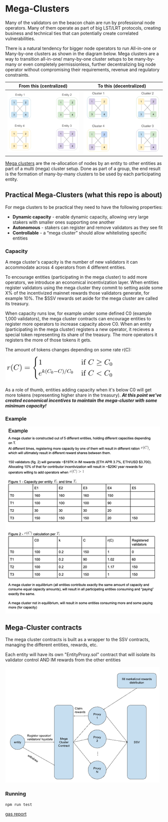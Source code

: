 # Mega-Clusters
Many of the validators on the beacon chain are run by professional node operators. Many of them operate as part of big LST/LRT protocols, creating business and technical ties that can potentially create correlated vulnerabilities.

There is a natural tendency for bigger node operators to run All-in-one or Many-by-one clusters as shown in the diagram below.
Mega clusters are a way to transition all-in-one/ many-by-one cluster setups to be many-by-many or even completely permissionless, further decentralizing big node operator without compromising their requirements, revenue and regulatory constraints.


From this (centralized)             |  To this (decentralized)
:-------------------------:|:-------------------------:
![](./docs/centralized.png)  |  ![](./docs/decentralized.png)


[Mega clusters](https://medium.com/@alonmuroch-65570/dvt-mega-clusters-21b2e73fe934) are the re-allocation of nodes by an entity to other entities as part of a multi (mega) cluster setup. Done as part of a group, the end result is the formation of many-by-many clusters to be used by each participating entity.

## Practical Mega-Clusters (what this repo is about)
For mega clusters to be practical they need to have the following properties:
* **Dynamic capacity** - enable dynamic capacity, allowing very large stakers with smaller ones supporting one another
* **Autonomous** - stakers can register and remove validators as they see fit
* **Controllable** - a “mega cluster” should allow whitelisting specific entities

### Capacity
A mega cluster's capacity is the number of new validators it can accommodate across 4 operators from 4 different entities.

To encourage entities (participating in the mega cluster) to add more operators, we introduce an economical incentivization layer.
When entities register validators using the mega cluster they commit to setting aside some X% of the incentivized mainnet rewards those validators generate, for example 10%. 
The $SSV rewards set aside for the mega cluster are called its treasury.

When capacity runs low, for example under some defined C0 (example 1,000 validators), the mega cluster contracts can encourage entities to register more operators to increase capacity above C0.
When an entity (participating in the mega cluster) registers a new operator, it recieves a special token representing its share of the treasury. The more operators it registers the more of those tokens it gets.

The amount of tokens changes depending on some rate r(C):

![](./docs/rate_eq.png)

As a role of thumb, entities adding capacity when it's below C0 will get more tokens (representing higher share in the treasury).
**_At this point we've created economical incentives to maintain the mega-cluster with some minimum capacity!_** 

### Example
![](./docs/example.png)

## Mega-Cluster contracts
The mega cluster contracts is built as a wrapper to the SSV contracts, managing the different entities, rewards, etc.

Each entity will have its own "EntityProxy.sol" contract that will isolate its validator control AND IM rewards from the other entities 

![](./docs/contracts_scheme.png)

### Running
```shell
npm run test 
```

[gas report](./gas_report.md)